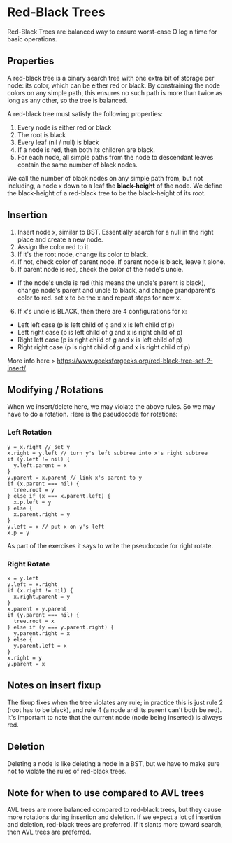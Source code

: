 # Red-Black Trees

Red-Black Trees are balanced way to ensure worst-case O log n time for basic operations.

## Properties

A red-black tree is a binary search tree with one extra bit of storage per node: its color, which can be either red or black. By constraining the node colors on any simple path, this ensures no such path is more than twice as long as any other, so the tree is balanced.

A red-black tree must satisfy the following properties:

1. Every node is either red or black
2. The root is black
3. Every leaf (nil / null) is black
4. If a node is red, then both its children are black.
5. For each node, all simple paths from the node to descendant leaves contain the same number of black nodes.

We call the number of black nodes on any simple path from, but not including, a node x down to a leaf the **black-height** of the node. We define the black-height of a red-black tree to be the black-height of its root.

## Insertion

1. Insert node x, similar to BST. Essentially search for a null in the right place and create a new node.
2. Assign the color red to it.
3. If it's the root node, change its color to black.
4. If not, check color of parent node. If parent node is black, leave it alone.
5. If parent node is red, check the color of the node's uncle.

- If the node's uncle is red (this means the uncle's parent is black), change node's parent and uncle to black, and change grandparent's color to red. set x to be the x and repeat steps for new x.

6. If x's uncle is BLACK, then there are 4 configurations for x:

- Left left case (p is left child of g and x is left child of p)
- Left right case (p is left child of g and x is right child of p)
- Right left case (p is right child of g and x is left child of p)
- Right right case (p is right child of g and x is right child of p)

More info here > https://www.geeksforgeeks.org/red-black-tree-set-2-insert/

## Modifying / Rotations

When we insert/delete here, we may violate the above rules. So we may have to do a rotation. Here is the pseudocode for rotations:

### Left Rotation

```
y = x.right // set y
x.right = y.left // turn y's left subtree into x's right subtree
if (y.left != nil) {
  y.left.parent = x
}
y.parent = x.parent // link x's parent to y
if (x.parent === nil) {
  tree.root = y
} else if (x === x.parent.left) {
  x.p.left = y
} else {
  x.parent.right = y
}
y.left = x // put x on y's left
x.p = y
```

As part of the exercises it says to write the pseudocode for right rotate.

### Right Rotate

```
x = y.left
y.left = x.right
if (x.right != nil) {
  x.right.parent = y
}
x.parent = y.parent
if (y.parent === nil) {
  tree.root = x
} else if (y === y.parent.right) {
  y.parent.right = x
} else {
  y.parent.left = x
}
x.right = y
y.parent = x
```

## Notes on insert fixup

The fixup fixes when the tree violates any rule; in practice this is just rule 2 (root has to be black), and rule 4 (a node and its parent can't both be red). It's important to note that the current node (node being inserted) is always red.

## Deletion

Deleting a node is like deleting a node in a BST, but we have to make sure not to violate the rules of red-black trees.

## Note for when to use compared to AVL trees

AVL trees are more balanced compared to red-black trees, but they cause more rotations during insertion and deletion. If we expect a lot of insertion and deletion, red-black trees are preferred. If it slants more toward search, then AVL trees are preferred.
